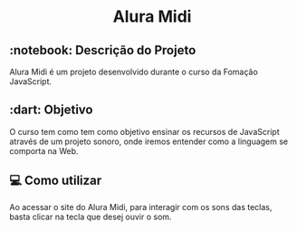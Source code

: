 <h1 align="center">Alura Midi</h1>

<h2> :notebook: Descrição do Projeto</h2>

<p>Alura Midi é um projeto desenvolvido durante o curso da Fomação JavaScript. </p>

<h2> :dart: Objetivo</h2>

<p>O curso tem como tem como objetivo ensinar os recursos de JavaScript através de um projeto sonoro, onde iremos entender como a linguagem se comporta na Web.</p>

<h2> 💻 Como utilizar</h2>

<p>Ao acessar o site do Alura Midi, para interagir com os sons das teclas, basta clicar na tecla que desej ouvir o som.</p>
